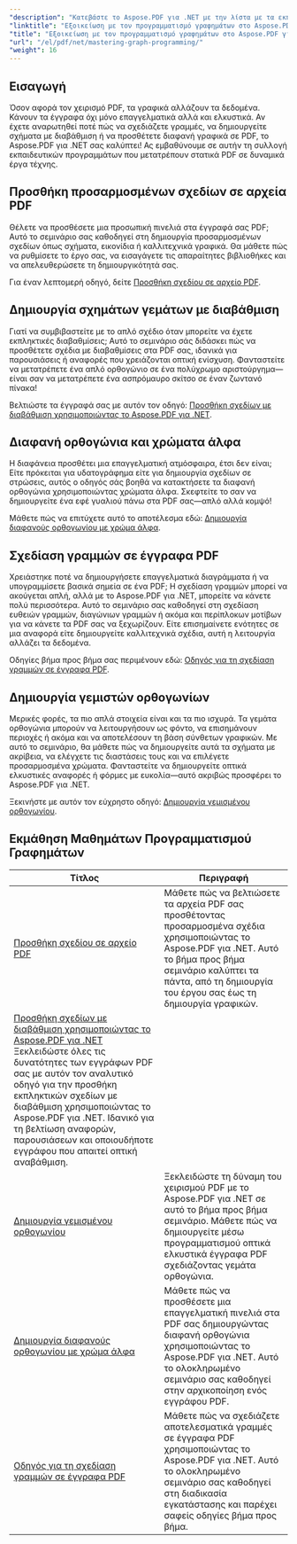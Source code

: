 ```yaml
---
"description": "Κατεβάστε το Aspose.PDF για .NET με την λίστα με τα εκπαιδευτικά μας βοηθήματα. Μάθετε βελτιώσεις σχεδίασης όπως διαβαθμίσεις, γεμιστά ορθογώνια και γραμμές σε PDF. Παρέχονται οδηγίες βήμα προς βήμα."
"linktitle": "Εξοικείωση με τον προγραμματισμό γραφημάτων στο Aspose.PDF για .NET"
"title": "Εξοικείωση με τον προγραμματισμό γραφημάτων στο Aspose.PDF για .NET"
"url": "/el/pdf/net/mastering-graph-programming/"
"weight": 16
---
```


## Εισαγωγή

Όσον αφορά τον χειρισμό PDF, τα γραφικά αλλάζουν τα δεδομένα. Κάνουν τα έγγραφα όχι μόνο επαγγελματικά αλλά και ελκυστικά. Αν έχετε αναρωτηθεί ποτέ πώς να σχεδιάζετε γραμμές, να δημιουργείτε σχήματα με διαβάθμιση ή να προσθέτετε διαφανή γραφικά σε PDF, το Aspose.PDF για .NET σας καλύπτει! Ας εμβαθύνουμε σε αυτήν τη συλλογή εκπαιδευτικών προγραμμάτων που μετατρέπουν στατικά PDF σε δυναμικά έργα τέχνης.

## Προσθήκη προσαρμοσμένων σχεδίων σε αρχεία PDF  

Θέλετε να προσθέσετε μια προσωπική πινελιά στα έγγραφά σας PDF; Αυτό το σεμινάριο σας καθοδηγεί στη δημιουργία προσαρμοσμένων σχεδίων όπως σχήματα, εικονίδια ή καλλιτεχνικά γραφικά. Θα μάθετε πώς να ρυθμίσετε το έργο σας, να εισαγάγετε τις απαραίτητες βιβλιοθήκες και να απελευθερώσετε τη δημιουργικότητά σας.  

Για έναν λεπτομερή οδηγό, δείτε [Προσθήκη σχεδίου σε αρχείο PDF](./adding-drawing/).

## Δημιουργία σχημάτων γεμάτων με διαβάθμιση  

Γιατί να συμβιβαστείτε με το απλό σχέδιο όταν μπορείτε να έχετε εκπληκτικές διαβαθμίσεις; Αυτό το σεμινάριο σάς διδάσκει πώς να προσθέτετε σχέδια με διαβαθμίσεις στα PDF σας, ιδανικά για παρουσιάσεις ή αναφορές που χρειάζονται οπτική ενίσχυση. Φανταστείτε να μετατρέπετε ένα απλό ορθογώνιο σε ένα πολύχρωμο αριστούργημα—είναι σαν να μετατρέπετε ένα ασπρόμαυρο σκίτσο σε έναν ζωντανό πίνακα!  

Βελτιώστε τα έγγραφά σας με αυτόν τον οδηγό: [Προσθήκη σχεδίων με διαβάθμιση χρησιμοποιώντας το Aspose.PDF για .NET](./add-gradient-filled-drawings/).


## Διαφανή ορθογώνια και χρώματα άλφα  

Η διαφάνεια προσθέτει μια επαγγελματική ατμόσφαιρα, έτσι δεν είναι; Είτε πρόκειται για υδατογράφημα είτε για δημιουργία σχεδίων σε στρώσεις, αυτός ο οδηγός σάς βοηθά να κατακτήσετε τα διαφανή ορθογώνια χρησιμοποιώντας χρώματα άλφα. Σκεφτείτε το σαν να δημιουργείτε ένα εφέ γυαλιού πάνω στα PDF σας—απλό αλλά κομψό!  

Μάθετε πώς να επιτύχετε αυτό το αποτέλεσμα εδώ: [Δημιουργία διαφανούς ορθογωνίου με χρώμα άλφα](./create-transparent-rectangle-with-alpha-color/).

## Σχεδίαση γραμμών σε έγγραφα PDF  

Χρειάστηκε ποτέ να δημιουργήσετε επαγγελματικά διαγράμματα ή να υπογραμμίσετε βασικά σημεία σε ένα PDF; Η σχεδίαση γραμμών μπορεί να ακούγεται απλή, αλλά με το Aspose.PDF για .NET, μπορείτε να κάνετε πολύ περισσότερα. Αυτό το σεμινάριο σας καθοδηγεί στη σχεδίαση ευθειών γραμμών, διαγώνιων γραμμών ή ακόμα και περίπλοκων μοτίβων για να κάνετε τα PDF σας να ξεχωρίζουν. Είτε επισημαίνετε ενότητες σε μια αναφορά είτε δημιουργείτε καλλιτεχνικά σχέδια, αυτή η λειτουργία αλλάζει τα δεδομένα.  

Οδηγίες βήμα προς βήμα σας περιμένουν εδώ: [Οδηγός για τη σχεδίαση γραμμών σε έγγραφα PDF](./guide-to-drawing-lines/).

## Δημιουργία γεμιστών ορθογωνίων  

Μερικές φορές, τα πιο απλά στοιχεία είναι και τα πιο ισχυρά. Τα γεμάτα ορθογώνια μπορούν να λειτουργήσουν ως φόντο, να επισημάνουν περιοχές ή ακόμα και να αποτελέσουν τη βάση σύνθετων γραφικών. Με αυτό το σεμινάριο, θα μάθετε πώς να δημιουργείτε αυτά τα σχήματα με ακρίβεια, να ελέγχετε τις διαστάσεις τους και να επιλέγετε προσαρμοσμένα χρώματα. Φανταστείτε να δημιουργείτε οπτικά ελκυστικές αναφορές ή φόρμες με ευκολία—αυτό ακριβώς προσφέρει το Aspose.PDF για .NET.  

Ξεκινήστε με αυτόν τον εύχρηστο οδηγό: [Δημιουργία γεμισμένου ορθογωνίου](./creating-filled-rectangle/).


## Εκμάθηση Μαθημάτων Προγραμματισμού Γραφημάτων
| Τίτλος | Περιγραφή |
| --- | --- | 
| [Προσθήκη σχεδίου σε αρχείο PDF](./adding-drawing/) | Μάθετε πώς να βελτιώσετε τα αρχεία PDF σας προσθέτοντας προσαρμοσμένα σχέδια χρησιμοποιώντας το Aspose.PDF για .NET. Αυτό το βήμα προς βήμα σεμινάριο καλύπτει τα πάντα, από τη δημιουργία του έργου σας έως τη δημιουργία γραφικών. |  
| [Προσθήκη σχεδίων με διαβάθμιση χρησιμοποιώντας το Aspose.PDF για .NET](./add-gradient-filled-drawings/) Ξεκλειδώστε όλες τις δυνατότητες των εγγράφων PDF σας με αυτόν τον αναλυτικό οδηγό για την προσθήκη εκπληκτικών σχεδίων με διαβάθμιση χρησιμοποιώντας το Aspose.PDF για .NET. Ιδανικό για τη βελτίωση αναφορών, παρουσιάσεων και οποιουδήποτε εγγράφου που απαιτεί οπτική αναβάθμιση. |  
| [Δημιουργία γεμισμένου ορθογωνίου](./creating-filled-rectangle/) | Ξεκλειδώστε τη δύναμη του χειρισμού PDF με το Aspose.PDF για .NET σε αυτό το βήμα προς βήμα σεμινάριο. Μάθετε πώς να δημιουργείτε μέσω προγραμματισμού οπτικά ελκυστικά έγγραφα PDF σχεδιάζοντας γεμάτα ορθογώνια. |  
| [Δημιουργία διαφανούς ορθογωνίου με χρώμα άλφα](./create-transparent-rectangle-with-alpha-color/) | Μάθετε πώς να προσθέσετε μια επαγγελματική πινελιά στα PDF σας δημιουργώντας διαφανή ορθογώνια χρησιμοποιώντας το Aspose.PDF για .NET. Αυτό το ολοκληρωμένο σεμινάριο σας καθοδηγεί στην αρχικοποίηση ενός εγγράφου PDF. |   
| [Οδηγός για τη σχεδίαση γραμμών σε έγγραφα PDF](./guide-to-drawing-lines/) | Μάθετε πώς να σχεδιάζετε αποτελεσματικά γραμμές σε έγγραφα PDF χρησιμοποιώντας το Aspose.PDF για .NET. Αυτό το ολοκληρωμένο σεμινάριο σας καθοδηγεί στη διαδικασία εγκατάστασης και παρέχει σαφείς οδηγίες βήμα προς βήμα. |